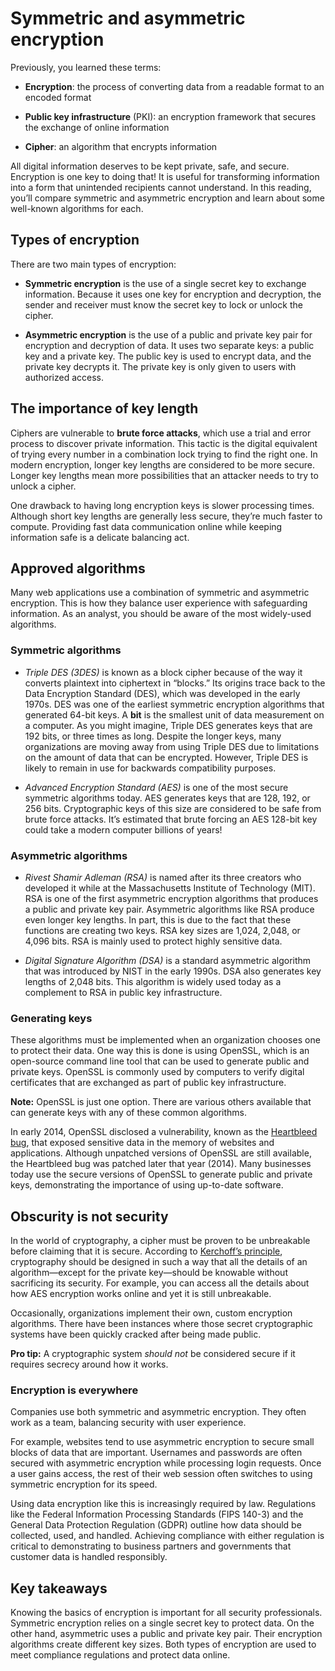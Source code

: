 ﻿# Symmetric and asymmetric encryption

Previously, you learned these terms:

-   **Encryption**: the process of converting data from a readable format to an encoded format
    
-   **Public key infrastructure** (PKI): an encryption framework that secures the exchange of online information
    
-   **Cipher**: an algorithm that encrypts information
    

All digital information deserves to be kept private, safe, and secure. Encryption is one key to doing that! It is useful for transforming information into a form that unintended recipients cannot understand. In this reading, you’ll compare symmetric and asymmetric encryption and learn about some well-known algorithms for each.

## Types of encryption

There are two main types of encryption:

-   **Symmetric encryption** is the use of a single secret key to exchange information. Because it uses one key for encryption and decryption, the sender and receiver must know the secret key to lock or unlock the cipher.
    
-   **Asymmetric encryption** is the use of a public and private key pair for encryption and decryption of data. It uses two separate keys: a public key and a private key. The public key is used to encrypt data, and the private key decrypts it. The private key is only given to users with authorized access.
    

## The importance of key length

Ciphers are vulnerable to **brute force attacks**, which use a trial and error process to discover private information. This tactic is the digital equivalent of trying every number in a combination lock trying to find the right one. In modern encryption, longer key lengths are considered to be more secure. Longer key lengths mean more possibilities that an attacker needs to try to unlock a cipher.

One drawback to having long encryption keys is slower processing times. Although short key lengths are generally less secure, they’re much faster to compute. Providing fast data communication online while keeping information safe is a delicate balancing act.

## Approved algorithms

Many web applications use a combination of symmetric and asymmetric encryption. This is how they balance user experience with safeguarding information. As an analyst, you should be aware of the most widely-used algorithms.

### **Symmetric algorithms**

-   _Triple DES (3DES)_ is known as a block cipher because of the way it converts plaintext into ciphertext in “blocks.” Its origins trace back to the Data Encryption Standard (DES), which was developed in the early 1970s. DES was one of the earliest symmetric encryption algorithms that generated 64-bit keys. A **bit** is the smallest unit of data measurement on a computer. As you might imagine, Triple DES generates keys that are 192 bits, or three times as long. Despite the longer keys, many organizations are moving away from using Triple DES due to limitations on the amount of data that can be encrypted. However, Triple DES is likely to remain in use for backwards compatibility purposes.
    
-   _Advanced Encryption Standard (AES)_  is one of the most secure symmetric algorithms today. AES generates keys that are 128, 192, or 256 bits. Cryptographic keys of this size are considered to be safe from brute force attacks. It’s estimated that brute forcing an AES 128-bit key could take a modern computer billions of years!
    

### **Asymmetric algorithms**

-   _Rivest Shamir Adleman (RSA)_  is named after its three creators who developed it while at the Massachusetts Institute of Technology (MIT). RSA is one of the first asymmetric encryption algorithms that produces a public and private key pair. Asymmetric algorithms like RSA produce even longer key lengths. In part, this is due to the fact that these functions are creating two keys. RSA key sizes are 1,024, 2,048, or 4,096 bits. RSA is mainly used to protect highly sensitive data.
    
-   _Digital Signature Algorithm (DSA)_  is a standard asymmetric algorithm that was introduced by NIST in the early 1990s. DSA also generates key lengths of 2,048 bits. This algorithm is widely used today as a complement to RSA in public key infrastructure.
    

### **Generating keys**

These algorithms must be implemented when an organization chooses one to protect their data. One way this is done is using OpenSSL, which is an open-source command line tool that can be used to generate public and private keys. OpenSSL is commonly used by computers to verify digital certificates that are exchanged as part of public key infrastructure.

**Note:** OpenSSL is just one option. There are various others available that can generate keys with any of these common algorithms.

In early 2014, OpenSSL disclosed a vulnerability, known as the [Heartbleed bug](https://en.wikipedia.org/wiki/Heartbleed), that exposed sensitive data in the memory of websites and applications. Although unpatched versions of OpenSSL are still available, the Heartbleed bug was patched later that year (2014). Many businesses today use the secure versions of OpenSSL to generate public and private keys, demonstrating the importance of using up-to-date software.

## Obscurity is not security

In the world of cryptography, a cipher must be proven to be unbreakable before claiming that it is secure. According to [Kerchoff’s principle](https://en.wikipedia.org/wiki/Kerckhoffs%27s_principle), cryptography should be designed in such a way that all the details of an algorithm—except for the private key—should be knowable without sacrificing its security. For example, you can access all the details about how AES encryption works online and yet it is still unbreakable.

Occasionally, organizations implement their own, custom encryption algorithms. There have been instances where those secret cryptographic systems have been quickly cracked after being made public.

**Pro tip:** A cryptographic system _should not_ be considered secure if it requires secrecy around how it works.

### Encryption is everywhere

Companies use both symmetric and asymmetric encryption. They often work as a team, balancing security with user experience.

For example, websites tend to use asymmetric encryption to secure small blocks of data that are important. Usernames and passwords are often secured with asymmetric encryption while processing login requests. Once a user gains access, the rest of their web session often switches to using symmetric encryption for its speed.

Using data encryption like this is increasingly required by law. Regulations like the Federal Information Processing Standards (FIPS 140-3) and the General Data Protection Regulation (GDPR) outline how data should be collected, used, and handled. Achieving compliance with either regulation is critical to demonstrating to business partners and governments that customer data is handled responsibly.

## Key takeaways

Knowing the basics of encryption is important for all security professionals. Symmetric encryption relies on a single secret key to protect data. On the other hand, asymmetric uses a public and private key pair. Their encryption algorithms create different key sizes. Both types of encryption are used to meet compliance regulations and protect data online.
